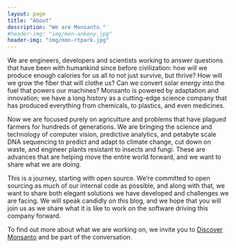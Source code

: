 ```yaml
---
layout: page
title: "About"
description: "We are Monsanto."
#header-img: "img/mon-ankeny.jpg"
header-img: "img/mon-rtpark.jpg"
---
```


We are engineers, developers and scientists working to answer
questions that have been with humankind since before civilization: how
will we produce enough calories for us all to not just survive, but
thrive? How will we grow the fiber that will clothe us? Can we convert
solar energy into the fuel that powers our machines? Monsanto is
powered by adaptation and innovation; we have a long history as a
cutting-edge science company that has produced everything from
chemicals, to plastics, and even medicines.

Now we are focused purely on agriculture and problems that have
plagued farmers for hundreds of generations. We are bringing the
science and technology of computer vision, predictive analytics, and
petabyte scale DNA sequencing to predict and adapt to climate change,
cut down on waste, and engineer plants resistant to insects and
fungi. These are advances that are helping move the entire world
forward, and we want to share what we are doing.

This is a journey, starting with open source. We’re committed to open
sourcing as much of our internal code as possible, and along with
that, we want to share both elegant solutions we have developed and
challenges we are facing. We will speak candidly on this blog, and we
hope that you will join us as we share what it is like to work on the
software driving this company forward.

To find out more about what we are working on, we invite you to
[Discover Monsanto](http://discover.monsanto.com/) and be part of the
conversation.
